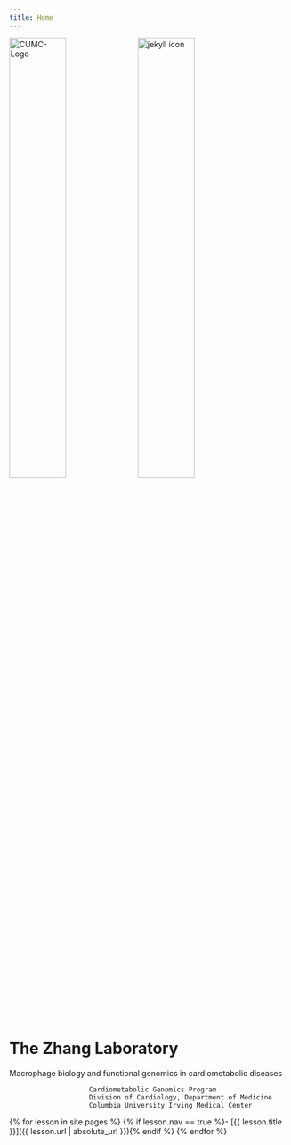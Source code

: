 ```yaml
---
title: Home
---
```


<div> 
    <img src="{{ '/CUMC-Logo.png' | absolute_url }}" alt="CUMC-Logo" style="width:45%;" >
    <img src="{{ '/images/jekyll.png' | absolute_url }}" alt="jekyll icon" style="width:45%;" >
</div>


# The Zhang Laboratory

Macrophage biology and functional genomics in cardiometabolic diseases

						Cardiometabolic Genomics Program
						Division of Cardiology, Department of Medicine
						Columbia University Irving Medical Center



<div class="toc" markdown="1">


{% for lesson in site.pages %}
{% if lesson.nav == true %}- [{{ lesson.title }}]({{ lesson.url | absolute_url }}){% endif %}
{% endfor %}
</div>
